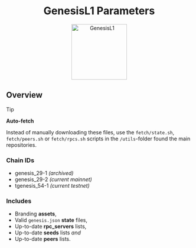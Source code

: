 <h1 align="center">
  GenesisL1 Parameters
</h1>

<p align="center">
  <img src="https://raw.githubusercontent.com/zenodeapp/genesis-parameters/main/assets/l1-logo.png" alt="GenesisL1" width="150" height="150"/>
</p>

## Overview

> [!TIP]
> **Auto-fetch**
>
> Instead of manually downloading these files, use the `fetch/state.sh`, `fetch/peers.sh` or `fetch/rpcs.sh` scripts in the `/utils`-folder found the main repositories.

### Chain IDs

- genesis_29-1 _(archived)_
- genesis_29-2 _(current mainnet)_
- tgenesis_54-1 _(current testnet)_

### Includes

- Branding **assets**,
- Valid `genesis.json` **state** files,
- Up-to-date **rpc_servers** lists,
- Up-to-date **seeds** lists _and_
- Up-to-date **peers** lists.
